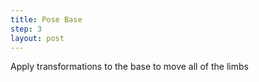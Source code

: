 ```yaml
---
title: Pose Base
step: 3
layout: post
---
```


Apply transformations to the base to move all of the limbs 

<script src="https://gist.github.com/madhephaestus/47cb1b1054873e1348f6dc1379cad9d8.js"></script>


